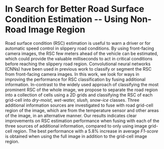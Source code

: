 # In Search for Better Road Surface Condition Estimation -- Using Non-Road Image Region
Road surface condition (RSC) estimation is useful to warn a driver or for automatic speed control in slippery road conditions. By using front-facing camera images, the RSC few meters ahead of the vehicle can be estimated, which could provide the valuable milliseconds to act in critical conditions before reaching the slippery road region. Convolutional neural networks (CNNs) have been used in previous work to classify or segment the RSC from front-facing camera images. In this work, we look for ways in improving the performance for RSC classification by fusing additional information. In-contrast to the widely used approach of classifying the most prominent RSC of the whole image, we propose to separate the road region into a collection of cells using a 2D grids and classifying the RSC of each grid-cell into _dry-moist, wet-water, slush, snow-ice_ classes. Three additional information sources are investigated to fuse with road grid-cell region of the image, which are from the temperature sensor and other areas of the image, in an alternative manner. Our results indicates clear improvements on RSC estimation performance when fusing with each of the three sources of additional information, compared to only using image grid-cell region. The best performance with a 5.8% increase in average _F1-score_ is obtained when using the full image in addition to the grid-cell image region.   
